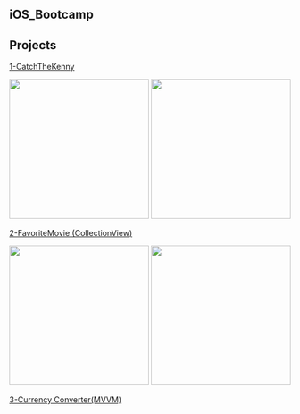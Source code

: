 ## iOS_Bootcamp

## Projects
[1-CatchTheKenny](https://github.com/gulzade/innova_iOS_Bootcamp/tree/main/CatchTheKennyGame)

<img src="https://github.com/gulzade/innova_iOS_Bootcamp/blob/main/CatchTheKenny2.png" width="250"/> <img src="https://github.com/gulzade/innova_iOS_Bootcamp/blob/main/CatchTheKenny1.png" width="250"/>



[2-FavoriteMovie (CollectionView)](https://github.com/gulzade/innova_iOS_Bootcamp/tree/main/FavoriteMovie)

<img src="https://github.com/gulzade/innova_iOS_Bootcamp/blob/main/FavoriteMoview_Screen1.png" width="250"/> <img src="https://github.com/gulzade/innova_iOS_Bootcamp/blob/main/FavoriteMoview_Screen2.png" width="250" >



[3-Currency Converter(MVVM)](https://github.com/gulzade/innova_iOS_Bootcamp/tree/main/CurrencyConverterMVVM)
